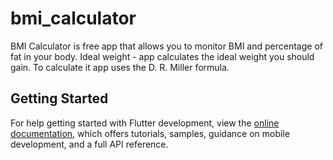 # bmi_calculator

BMI Calculator is free app that allows you to monitor BMI and percentage of fat in your body. Ideal weight - app calculates the ideal weight you should gain. To calculate it app uses the D. R. Miller formula.

## Getting Started


For help getting started with Flutter development, view the
[online documentation](https://docs.flutter.dev/), which offers tutorials,
samples, guidance on mobile development, and a full API reference.
